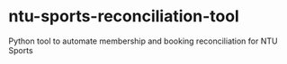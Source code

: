 # ntu-sports-reconciliation-tool
Python tool to automate membership and booking reconciliation for NTU Sports
